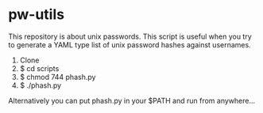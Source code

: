 # pw-utils

This repository is about unix passwords. This script is useful when you try to generate a YAML type list of unix password hashes against usernames.

1. Clone
2. $ cd scripts
3. $ chmod 744 phash.py
4. $ ./phash.py

Alternatively you can put phash.py in your $PATH and run from anywhere...
